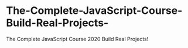 # The-Complete-JavaScript-Course-Build-Real-Projects-
 The Complete JavaScript Course 2020 Build Real Projects!